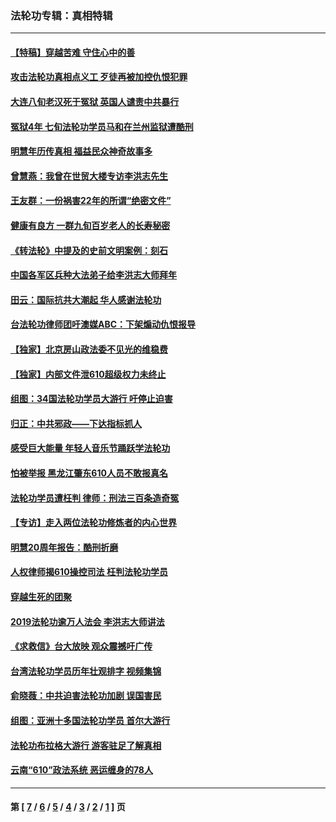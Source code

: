 ### 法轮功专辑：真相特辑
---
#### [【特稿】穿越苦难 守住心中的善](../../pages/nf4389/n13784979.md?08150430) 
#### [攻击法轮功真相点义工 歹徒再被加控仇恨犯罪](../../pages/nf4389/n13601019.md?08150430) 
#### [大连八旬老汉死于冤狱 英国人谴责中共暴行](../../pages/nf4389/n13480118.md?08150430) 
#### [冤狱4年 七旬法轮功学员马和在兰州监狱遭酷刑](../../pages/nf4389/n13304688.md?08150430) 
#### [明慧年历传真相 福益民众神奇故事多](../../pages/nf4389/n13294545.md?08150430) 
#### [曾慧燕：我曾在世贸大楼专访李洪志先生](../../pages/nf4389/n12898729.md?08150430) 
#### [王友群：一份祸害22年的所谓“绝密文件”](../../pages/nf4389/n12871750.md?08150430) 
#### [健康有良方 一群九旬百岁老人的长寿秘密](../../pages/nf4389/n12847475.md?08150430) 
#### [《转法轮》中提及的史前文明案例：刻石](../../pages/nf4389/n12758577.md?08150430) 
#### [中国各军区兵种大法弟子给李洪志大师拜年](../../pages/nf4389/n12750047.md?08150430) 
#### [田云：国际抗共大潮起 华人感谢法轮功](../../pages/nf4389/n12357708.md?08150430) 
#### [台法轮功律师团吁澳媒ABC：下架煽动仇恨报导](../../pages/nf4389/n12279917.md?08150430) 
#### [【独家】北京房山政法委不见光的维稳费](../../pages/nf4389/n12031979.md?08150430) 
#### [【独家】内部文件泄610超级权力未终止](../../pages/nf4389/n12023895.md?08150430) 
#### [组图：34国法轮功学员大游行 吁停止迫害](../../pages/nf4389/n11492658.md?08150430) 
#### [归正：中共邪政——下达指标抓人](../../pages/nf4389/n11474770.md?08150430) 
#### [感受巨大能量 年轻人音乐节踊跃学法轮功](../../pages/nf4389/n11441981.md?08150430) 
#### [怕被举报 黑龙江肇东610人员不敢报真名](../../pages/nf4389/n11436499.md?08150430) 
#### [法轮功学员遭枉判 律师：刑法三百条造奇冤](../../pages/nf4389/n11433943.md?08150430) 
#### [【专访】走入两位法轮功修炼者的内心世界](../../pages/nf4389/n11415623.md?08150430) 
#### [明慧20周年报告：酷刑折磨](../../pages/nf4389/n11387954.md?08150430) 
#### [人权律师揭610操控司法 枉判法轮功学员](../../pages/nf4389/n11313370.md?08150430) 
#### [穿越生死的团聚](../../pages/nf4389/n11258922.md?08150430) 
#### [2019法轮功逾万人法会 李洪志大师讲法](../../pages/nf4389/n11265303.md?08150430) 
#### [《求救信》台大放映 观众震撼吁广传](../../pages/nf4389/n10922251.md?08150430) 
#### [台湾法轮功学员历年壮观排字 视频集锦](../../pages/nf4389/n10878789.md?08150430) 
#### [俞晓薇：中共迫害法轮功加剧 误国害民](../../pages/nf4389/n10859260.md?08150430) 
#### [组图：亚洲十多国法轮功学员 首尔大游行](../../pages/nf4389/n10781149.md?08150430) 
#### [法轮功布拉格大游行 游客驻足了解真相](../../pages/nf4389/n10749360.md?08150430) 
#### [云南“610”政法系统 恶运缠身的78人](../../pages/nf4389/n10747534.md?08150430) 

---
#### 第 [ [7](./7.md?08150430) / [6](./6.md?08150430) / [5](./5.md?08150430) / [4](./4.md?08150430) / [3](./3.md?08150430) / [2](./2.md?08150430) / [1](./1.md?08150430) ] 页
